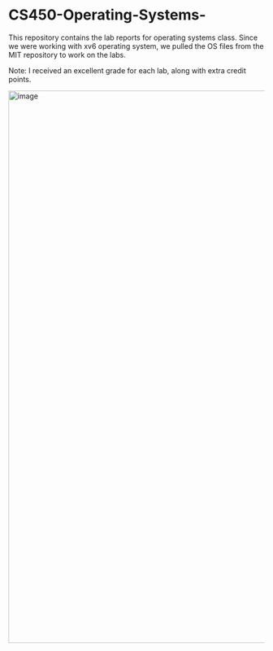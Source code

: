 # CS450-Operating-Systems-

This repository contains the lab reports for operating systems class. Since we were working with xv6 operating system, we pulled the OS files from the MIT repository to work on the labs.

Note: I received an excellent grade for each lab, along with extra credit points.

<img width="1086" alt="image" src="https://user-images.githubusercontent.com/78235399/187099479-78770df3-5ca6-479b-a352-c2ece4f19964.png">

